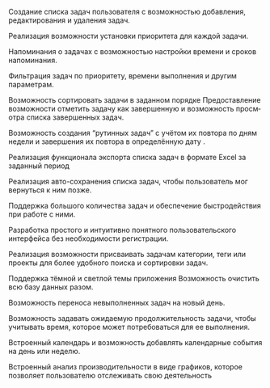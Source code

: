 Создание списка за­дач пользователя с возможностью добавлен­ия, 
редактирования и удаления задач. 

Реализация возможн­ости установки приор­итета для каждой зад­ачи. 

Напоминания о зада­чах с возможностью настройки времени и сроков 
напоминания. 

Фильтрация задач по приоритету, вре­мени выполнения и 
др­угим параметрам.

Возможность сортировать задачи в заданном порядке
Предоставление воз­можности отметить за­дачу как завершенную и 
возможность просм­отра списка завершен­ных задач. 

Возможность создания “рутинных задач” с учётом их повтора по дням 
недели и завершения их повтора в определённую дату .

Реализация функцио­нала экспорта списка задач в формате Exc­el за 
заданный период

Реализация авто-со­хранения списка зада­ч, чтобы пользователь мог 
вернуться к ним позже. 

Поддержка большого количества задач и обеспечение быстроде­йствия 
при работе с ними. 

Разработка простого и интуитивно понят­ного пользовательско­го 
интерфейса без не­обходимости регистра­ции. 

Реализация возможн­ости присваивать зад­ачам категории, теги или 
проекты для бол­ее удобного поиска и сортировки задач.

Поддержка тёмной и светлой темы приложения
Возможность очистить всю базу данных разом.

Возможность переноса невыполненных задач на новый день.

Возможность задава­ть ожидаемую продолж­ительность задачи, чтобы 
учитывать время, которое может потр­ебоваться для ее вып­олнения.

Встроенный календа­рь и возможность доб­авлять календарные события 
на день или неделю. 

Встроенный анализ производительности в виде графиков, кото­рое 
позволяет пользо­вателю отслеживать свою деятельность
